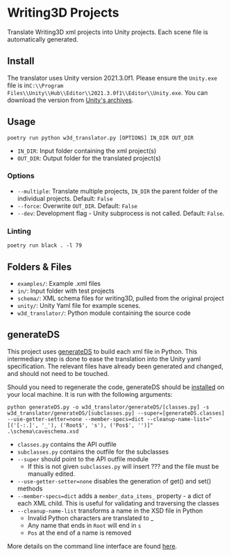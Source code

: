 # Writing3D Projects

Translate Writing3D xml projects into Unity projects. Each scene file is automatically generated.

## Install

The translator uses Unity version 2021.3.0f1. Please ensure the `Unity.exe` file is in`C:\\Program Files\\Unity\\Hub\\Editor\\2021.3.0f1\\Editor\\Unity.exe`. You can download the version from [Unity's archives](https://unity3d.com/get-unity/download/archive).

## Usage

`poetry run python w3d_translator.py [OPTIONS] IN_DIR OUT_DIR`

* `IN_DIR`: Input folder containing the xml project(s)
* `OUT_DIR`: Output folder for the translated project(s)

### Options

* `--multiple`: Translate multiple projects, `IN_DIR` the parent folder of the individual projects. Default: `False`
* `--force`: Overwrite `OUT_DIR`. Default: `False`
* `--dev`: Development flag - Unity subprocess is not called. Default: `False`.  

### Linting

```console
poetry run black . -l 79
```

## Folders & Files

* `examples/`: Example .xml files
* `in/`: Input folder with test projects
* `schema/`: XML schema files for writing3D, pulled from the original project
* `unity/`: Unity Yaml file for example scenes.
* `w3d_translator/`: Python module containing the source code

## generateDS

This project uses [generateDS](https://www.davekuhlman.org/generateDS.html) to build each xml file in Python. This intermediary step is done to ease the translation into the Unity yaml specification. The relevant files have already been generated and changed, and should not need to be touched.

Should you need to regenerate the code, generateDS should be [installed](https://www.davekuhlman.org/generateDS.html#how-to-build-and-install-it) on your local machine. It is run with the following arguments:

```console
python generateDS.py -o w3d_translator/generateDS/[classes.py] -s w3d_translator/generateDS/[subclasses.py] --super=[generateDS.classes] --use-getter-setter=none --member-specs=dict --cleanup-name-list="[('[-:.]', '_'), ('Root$', 's'), ('Pos$', '')]" .\schema\caveschema.xsd
```

* `classes.py` contains the API outfile
* `subclasses.py` contains the outfile for the subclasses
* `--super` should point to the API outfile module
  * If this is not given `subclasses.py` will insert ??? and the file must be manually edited.
* `--use-getter-setter=none` disables the generation of get() and set() methods
* `--member-specs=dict` adds a `member_data_items_` property - a dict of each XML child. This is useful for validating and traversing the classes
* `--cleanup-name-list` transforms a name in the XSD file in Python
  * Invalid Python characters are translated to _
  * Any name that ends in `Root` will end in `s`
  * `Pos` at the end of a name is removed

More details on the command line interface are found [here](https://www.davekuhlman.org/generateDS.html#the-command-line-interface-how-to-use-it).
